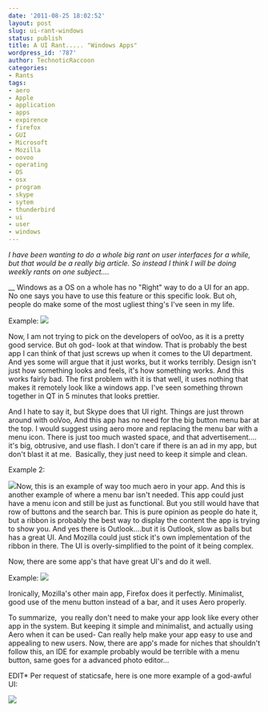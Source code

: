 ```yaml
---
date: '2011-08-25 18:02:52'
layout: post
slug: ui-rant-windows
status: publish
title: A UI Rant..... "Windows Apps"
wordpress_id: '787'
author: TechnoticRaccoon
categories:
- Rants
tags:
- aero
- Apple
- application
- apps
- expirence
- firefox
- GUI
- Microsoft
- Mozilla
- oovoo
- operating
- OS
- osx
- program
- skype
- sytem
- thunderbird
- ui
- user
- windows
---
```


_I have been wanting to do a whole big rant on user interfaces for a while, but that would be a really big article. So instead I think I will be doing weekly rants on one subject...._

__ Windows as a OS on a whole has no "Right" way to do a UI for an app. No one says you have to use this feature or this specific look. But oh, people do make some of the most ugliest thing's I've seen in my life.


Example: [![](http://asininetech.com/wp-content/uploads/2011/08/Screenshot-2011-08-25-at-05.52.38.png)](http://asininetech.com/wp-content/uploads/2011/08/Screenshot-2011-08-25-at-05.52.38.png)




Now, I am not trying to pick on the developers of ooVoo, as it is a pretty good service. But oh god- look at that window. That is probably the best app I can think of that just screws up when it comes to the UI department. And yes some will argue that it just works, but it works terribly. Design isn't just how something looks and feels, it's how something works. And this works fairly bad. The first problem with it is that well, it uses nothing that makes it remotely look like a windows app. I've seen something thrown together in QT in 5 minutes that looks prettier.




And I hate to say it, but Skype does that UI right. Things are just thrown around with ooVoo, And this app has no need for the big button menu bar at the top. I would suggest using aero more and replacing the menu bar with a menu icon. There is just too much wasted space, and that advertisement.... it's big, obtrusive, and use flash. I don't care if there is an ad in my app, but don't blast it at me.  Basically, they just need to keep it simple and clean.




Example 2:




[![](http://asininetech.com/wp-content/uploads/2011/08/Screenshot-2011-08-25-at-06.17.27.png)](http://asininetech.com/wp-content/uploads/2011/08/Screenshot-2011-08-25-at-06.17.27.png)Now, this is an example of way too much aero in your app. And this is another example of where a menu bar isn't needed. This app could just have a menu icon and still be just as functional. But you still would have that row of buttons and the search bar. This is pure opinion as people do hate it, but a ribbon is probably the best way to display the content the app is trying to show you. And yes there is Outlook....but it is Outlook, slow as balls but has a great UI. And Mozilla could just stick it's own implementation of the ribbon in there. The UI is overly-simplified to the point of it being complex.




Now, there are some app's that have great UI's and do it well.




Example: [![](http://asininetech.com/wp-content/uploads/2011/08/Screenshot-2011-08-25-at-06.31.58-1024x733.png)](http://asininetech.com/wp-content/uploads/2011/08/Screenshot-2011-08-25-at-06.31.58.png)


Ironically, Mozilla's other main app, Firefox does it perfectly. Minimalist, good use of the menu button instead of a bar, and it uses Aero properly.

To summarize,  you really don't need to make your app look like every other app in the system. But keeping it simple and minimalist, and actually using Aero when it can be used- Can really help make your app easy to use and appealing to new users. Now, there are app's made for niches that shouldn't follow this, an IDE for example probably would be terrible with a menu button, same goes for a advanced photo editor...



EDIT* Per request of staticsafe, here is one more example of a god-awful UI:

![](http://www.cometplayer.com/images/snapshot_3.png)
